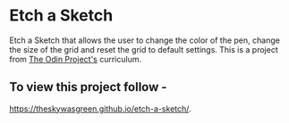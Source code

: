 # Etch a Sketch
Etch a Sketch that allows the user to change the color of the pen, change the size of the grid and reset the grid to default settings. This is a project from [The Odin Project's](https://www.theodinproject.com/home) curriculum.

## To view this project follow -
https://theskywasgreen.github.io/etch-a-sketch/.
